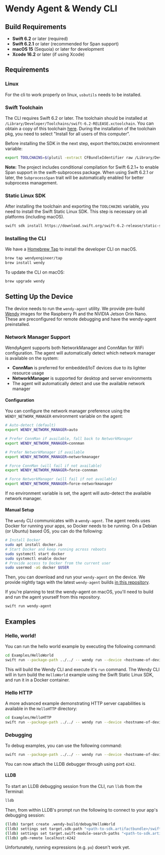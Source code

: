 # Wendy Agent & Wendy CLI

## Build Requirements

- **Swift 6.2** or later (required)
- **Swift 6.2.1** or later (recommended for Span support)
- **macOS 15** (Sequoia) or later for development
- **Xcode 16.2** or later (if using Xcode)

## Requirements

### Linux

For the cli to work properly on linux, `usbutils` needs to be installed.

### Swift Toolchain

The CLI requires Swift 6.2 or later. The toolchain should be installed at `/Library/Developer/Toolchains/swift-6.2-RELEASE.xctoolchain`. You can obtain a copy of this toolchain [here](https://download.swift.org/swift-6.2-release/xcode/swift-6.2-RELEASE/swift-6.2-RELEASE-osx.pkg). During the installation of the toolchain pkg, you need to select "Install for all users of this computer".

Before installing the SDK in the next step, export the`TOOLCHAINS` environment variable:

```sh
export TOOLCHAINS=$(plutil -extract CFBundleIdentifier raw /Library/Developer/Toolchains/swift-6.2-RELEASE.xctoolchain/Info.plist)
```

**Note:** The project includes conditional compilation for Swift 6.2.1+ to enable Span support in the swift-subprocess package. When using Swift 6.2.1 or later, the `SubprocessSpan` trait will be automatically enabled for better subprocess management.

### Static Linux SDK

After installing the toolchain and exporting the `TOOLCHAINS` variable, you need to install the Swift Static Linux SDK. This step is necessary on all platforms (including macOS).

```sh
swift sdk install https://download.swift.org/swift-6.2-release/static-sdk/swift-6.2-RELEASE/swift-6.2-RELEASE_static-linux-0.0.1.artifactbundle.tar.gz
```

### Installing the CLI

We have a [Homebrew Tap](https://github.com/wendyengineer/homebrew-tap) to install the developer CLI on macOS.

```sh
brew tap wendyengineer/tap
brew install wendy
```

To update the CLI on macOS:

```sh
brew upgrade wendy
```

## Setting Up the Device

The device needs to run the `wendy-agent` utility. We provide pre-build [Wendy](https://wendyos.io) images for the Raspberry Pi and the NVIDIA Jetson Orin Nano. These are preconfigured for remote debugging and have the wendy-agent preinstalled.

### Network Manager Support

WendyAgent supports both NetworkManager and ConnMan for WiFi configuration. The agent will automatically detect which network manager is available on the system:

- **ConnMan** is preferred for embedded/IoT devices due to its lighter resource usage
- **NetworkManager** is supported for desktop and server environments
- The agent will automatically detect and use the available network manager

#### Configuration

You can configure the network manager preference using the `WENDY_NETWORK_MANAGER` environment variable on the agent:

```sh
# Auto-detect (default)
export WENDY_NETWORK_MANAGER=auto

# Prefer ConnMan if available, fall back to NetworkManager
export WENDY_NETWORK_MANAGER=connman

# Prefer NetworkManager if available
export WENDY_NETWORK_MANAGER=networkmanager

# Force ConnMan (will fail if not available)
export WENDY_NETWORK_MANAGER=force-connman

# Force NetworkManager (will fail if not available)
export WENDY_NETWORK_MANAGER=force-networkmanager
```

If no environment variable is set, the agent will auto-detect the available network manager.

#### Manual Setup

The `wendy` CLI communicates with a `wendy-agent`. The agent needs uses Docker for running your apps, so Docker needs to be running.
On a Debian (or Ubuntu) based OS, you can do the following:

```sh
# Install Docker
sudo apt install docker.io
# Start Docker and keep running across reboots
sudo systemctl start docker
sudo systemctl enable docker
# Provide access to Docker from the current user
sudo usermod -aG docker $USER
```

Then, you can download and run your `wendy-agent` on the device. We provide nightly tags with the latest `wendy-agent` builds [in this repository](https://github.com/wendyengineer/wendy-agent/tags).

If you're planning to test the wendy-agent on macOS, you'll need to build and run the agent yourself from this repository.

```sh
swift run wendy-agent
```

## Examples

### Hello, world!

You can run the hello world example by executing the following command:

```sh
cd Examples/HelloWorld
swift run --package-path ../../ -- wendy run --device <hostname-of-device>
```

This will build the Wendy CLI and execute it's `run` command. The Wendy CLI will in turn build the
`HelloWorld` example using the Swift Static Linux SDK, and run it in a Docker container.

### Hello HTTP

A more advanced example demonstrating HTTP server capabilities is available in the `HelloHTTP` directory:

```sh
cd Examples/HelloHTTP
swift run --package-path ../../ -- wendy run --device <hostname-of-device>
```

### Debugging

To debug examples, you can use the following command:

```sh
swift run --package-path ../../ -- wendy run --device <hostname-of-device> --debug
```

You can now attach the LLDB debugger through using port `4242`.

#### LLDB

To start an LLDB debugging session from the CLI, run `lldb` from the Terminal:

```sh
lldb
```

Then, from within LLDB's prompt run the following to connect to your app's debugging session:

```sh
(lldb) target create .wendy-build/debug/HelloWorld
(lldb) settings set target.sdk-path "<path-to-sdk.artifactbundle>/swift-6.2-RELEASE_static-linux-0.0.1/swift-linux-musl/musl-1.2.5.sdk/aarch64"
(lldb) settings set target.swift-module-search-paths "<path-to-sdk.artifactbundle>/swift-6.2-RELEASE_static-linux-0.0.1/swift-linux-musl/musl-1.2.5.sdk/aarch64/usr/lib/swift_static/linux-static"
(lldb) gdb-remote localhost:4242
```

Unfortunately, running expressions (e.g. `po`) doesn't work yet.
